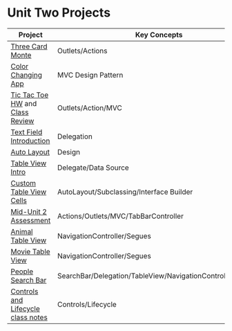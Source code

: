 # Unit Two Projects

|Project|Key Concepts|
|---|---|
|[Three Card Monte](https://github.com/C4Q/AC-iOS-ThreeCardMonteExercise)|Outlets/Actions|
[Color Changing App](https://github.com/C4Q/AC-iOS-ColorChangerMVC.git) | MVC Design Pattern |
|[Tic Tac Toe HW](https://github.com/C4Q/AC-iOS-tictactoe) and [Class Review](https://github.com/C4Q/tic-tac-toe-classReviewNotes)|Outlets/Action/MVC|
|[Text Field Introduction](https://github.com/C4Q/AC-iOS-IntroductionToDelegationWithTextFields)|Delegation|
|[Auto Layout](https://github.com/C4Q/AutoLayoutExercises)| Design |
|[Table View Intro](https://github.com/C4Q/AC-iOS-TableViewIntroduction)| Delegate/Data Source|
|[Custom Table View Cells](https://github.com/C4Q/AC-iOS-TableViewCustomCells)|AutoLayout/Subclassing/Interface Builder|
|[Mid-Unit 2 Assessment](https://github.com/C4Q/AC-iOS-Unit2MidUnit-Review/blob/master/README.md)|Actions/Outlets/MVC/TabBarController|
|[Animal Table View](https://github.com/C4Q/AC-iOS-Multiple-MVC)|NavigationController/Segues|
|[Movie Table View](https://github.com/C4Q/AC-iOS-TableViewSegues)|NavigationController/Segues|
|[People Search Bar](https://github.com/C4Q/AC-iOS-TableViewSearchBar)|SearchBar/Delegation/TableView/NavigationController/Segues|
|[Controls and Lifecycle class notes](https://github.com/C4Q/AC-iOS-LifeCycleAndControls)|Controls/Lifecycle|